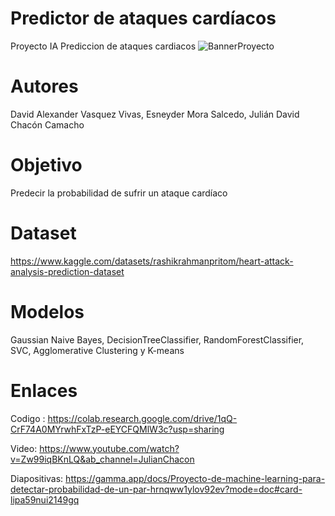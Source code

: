 # Predictor de ataques cardíacos
 Proyecto IA Prediccion de ataques cardiacos
![BannerProyecto](https://github.com/JulianChacon11/prediccion-ataques-cardiacos/assets/82472712/4a797a21-e944-4d16-a90c-848004dd02a4)

# Autores
David Alexander Vasquez Vivas, Esneyder Mora Salcedo, Julián David Chacón Camacho
# Objetivo
Predecir la probabilidad de sufrir un ataque cardíaco
# Dataset
https://www.kaggle.com/datasets/rashikrahmanpritom/heart-attack-analysis-prediction-dataset
# Modelos
Gaussian Naive Bayes, DecisionTreeClassifier, RandomForestClassifier, SVC, Agglomerative Clustering y K-means
# Enlaces
Codigo : https://colab.research.google.com/drive/1qQ-CrF74A0MYrwhFxTzP-eEYCFQMlW3c?usp=sharing

Video: https://www.youtube.com/watch?v=Zw99iqBKnLQ&ab_channel=JulianChacon

Diapositivas: https://gamma.app/docs/Proyecto-de-machine-learning-para-detectar-probabilidad-de-un-par-hrnqww1ylov92ev?mode=doc#card-lipa59nui2149gq
